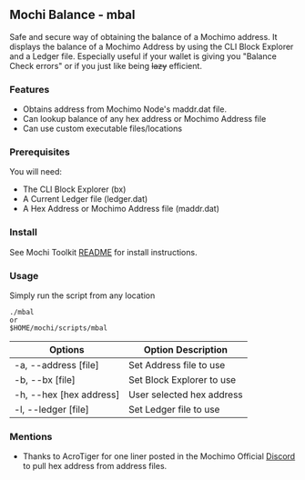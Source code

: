 ## Mochi Balance - mbal
Safe and secure way of obtaining the balance of a Mochimo address. It displays the balance of a Mochimo Address by using the CLI Block Explorer and a Ledger file. Especially useful if your wallet is giving you "Balance Check errors" or if you just like being ~~lazy~~ efficient.

### Features
 - Obtains address from Mochimo Node's maddr.dat file.
 - Can lookup balance of any hex address or Mochimo Address file
 - Can use custom executable files/locations

### Prerequisites
You will need:
 - The CLI Block Explorer (bx)
 - A Current Ledger file (ledger.dat)
 - A Hex Address or Mochimo Address file (maddr.dat)

### Install
See Mochi Toolkit [README](../README.md) for install instructions.

### Usage
Simply run the script from any location
```
./mbal
or
$HOME/mochi/scripts/mbal
```

| Options | Option Description |
| --- | --- |
| -a, --address [file] | Set Address file to use |
| -b, --bx [file] | Set Block Explorer to use |
| -h, --hex [hex address] | User selected hex address |
| -l, --ledger [file] | Set Ledger file to use |

### Mentions
 - Thanks to AcroTiger for one liner posted in the Mochimo Official [Discord](https://discord.gg/G8YVFMt) to pull hex address from address files.
